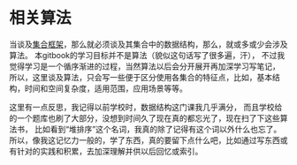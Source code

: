 # 相关算法

当谈及[集合框架]()，那么就必须谈及其集合中的数据结构，那么，就或多或少会涉及算法。
本gitbook的学习目标并不是算法（貌似这句话写了很多遍，汗），
不过我觉得学习是一个循序渐进的过程，当然算法以后会分开展开再加深学习写笔记，
所以，这里谈及算法，只会写一些便于区分使用各集合的特征点，比如，基本结构，时间和空间复杂度，适用范围，应用场景等等。


这里有一点反思，我记得以前学校时，数据结构这门课我几乎满分，
而且学校给的一个题库也刷了大部分，没想到时间久了现在真的都忘光了，现在扫了下这些算法书，
比如看到“堆排序”这个名词，我真的除了记得有这个词以外什么也忘了。
所以，像我这记忆力一般的，学了东西，真的要留下点什么吧，比如通过写东西或有针对的实践和积累，去加深理解并供以后回忆或索引。





